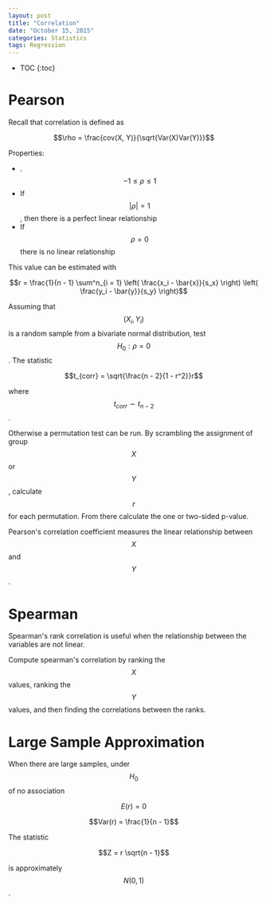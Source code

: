 ```yaml
---
layout: post
title: "Correlation"
date: "October 15, 2015"
categories: Statistics
tags: Regression
---
```


* TOC
{:toc}



# Pearson

Recall that correlation is defined as

$$\rho = \frac{cov(X, Y)}{\sqrt{Var(X)Var(Y)}}$$

Properties:

* .$$-1 \le \rho \le 1$$
* If $$\vert \rho \vert = 1$$, then there is a perfect linear relationship
* If $$\rho = 0$$ there is no linear relationship

This value can be estimated with 

$$r = \frac{1}{n - 1} \sum^n_{i = 1} \left( \frac{x_i - \bar{x}}{s_x} \right) \left( \frac{y_i - \bar{y}}{s_y} \right)$$

Assuming that $$(X_i, Y_i)$$ is a random sample from a bivariate normal distribution, test $$H_0: \rho = 0$$. The statistic

$$t_{corr} = \sqrt{\frac{n - 2}{1 - r^2}}r$$

where $$t_{corr} \sim t_{n - 2}$$. 

Otherwise a permutation test can be run. By scrambling the assignment of group $$X$$ or $$Y$$, calculate $$r$$ for each permutation. From there calculate the one or two-sided p-value. 

Pearson's correlation coefficient measures the linear relationship between $$X$$ and $$Y$$. 

# Spearman
Spearman's rank correlation is useful when the relationship between the variables are not linear. 

Compute spearman's correlation by ranking the $$X$$ values, ranking the $$Y$$ values, and then finding the correlations between the ranks. 

# Large Sample Approximation

When there are large samples, under $$H_0$$ of no association

$$E(r) = 0$$

$$Var(r) = \frac{1}{n - 1}$$

The statistic 

$$Z = r \sqrt{n - 1}$$

is approximately $$N(0, 1)$$.

